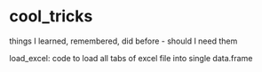 # cool_tricks
things I learned, remembered, did before - should I need them

load_excel: code to load all tabs of excel file into single data.frame
